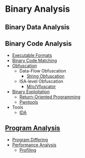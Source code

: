 # Binary Analysis
## Binary Data Analysis

## Binary Code Analysis
- [Executable Formats](Binary%20Code/Executable%20Formats/README.md)
- [Binary Code Matching](Binary%20Code/Binary%20Code%20Matching.md)
- [Obfuscation](Binary%20Code/Obfuscation/README.md)
  - Data-Flow Obfuscation
    - [String Obfuscation](Binary%20Code/Obfuscation/Data/String%20Obfuscation.md)
  - ISA-level Obfuscation
    - [M/o/Vfuscator](Binary%20Code/Obfuscation/ISA/MoVfuscator.md)
- [Binary Exploitation](Binary%20Code/Binary%20Exploitation/README.md)
  - [Return-Oriented Programming](Binary%20Code/Binary%20Exploitation/Return-Oriented%20Programming.md)
  - [Pwntools](Binary%20Code/Binary%20Exploitation/Pwntools.md)
- Tools
  - [IDA](Binary%20Code/Tools/IDA/README.md)

## [Program Analysis](Program/README.md)
- [Program Differing](Program/Program%20Differing.md)
- [Performance Analysis](Program/Performance%20Analysis/README.md)
  - [Profiling](Program/Performance%20Analysis/Profiling.md)